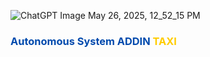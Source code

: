 
![ChatGPT Image May 26, 2025, 12_52_15 PM](https://github.com/user-attachments/assets/8262538f-89b0-4234-9d2d-c3a225c73910)


<h3>
  <span style="color:#004AAD;">Autonomous</span> 
  <span style="color:#004AAD;">System</span> 
  <span style="color:#004AAD;">ADDIN</span> 
  <span style="color:#FFCC00;">TAXI</span>
</h3>

